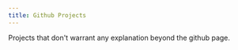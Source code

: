 ```yaml
---
title: Github Projects
---
```

<script src="https://code.jquery.com/jquery-3.1.1.min.js" charset="utf-8"></script>
<script type="text/javascript" src="/js/jquery.githubRepoWidget.min.js"></script>

Projects that don't warrant any explanation beyond the github page.<!--more-->

<div class="github-widget" data-repo="jimmydigital/cronbot"></div>

<div class="github-widget" data-repo="jimmydigital/videoCondenser"></div>

